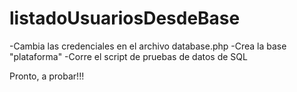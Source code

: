 # listadoUsuariosDesdeBase

-Cambia las credenciales en el archivo database.php
-Crea la base "plataforma"
-Corre el script de pruebas de datos de SQL

Pronto, a probar!!!
